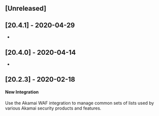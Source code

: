 ## [Unreleased]


## [20.4.1] - 2020-04-29
-


## [20.4.0] - 2020-04-14
-


## [20.2.3] - 2020-02-18
#### New Integration
Use the Akamai WAF integration to manage common sets of lists used by various Akamai security products and features.
